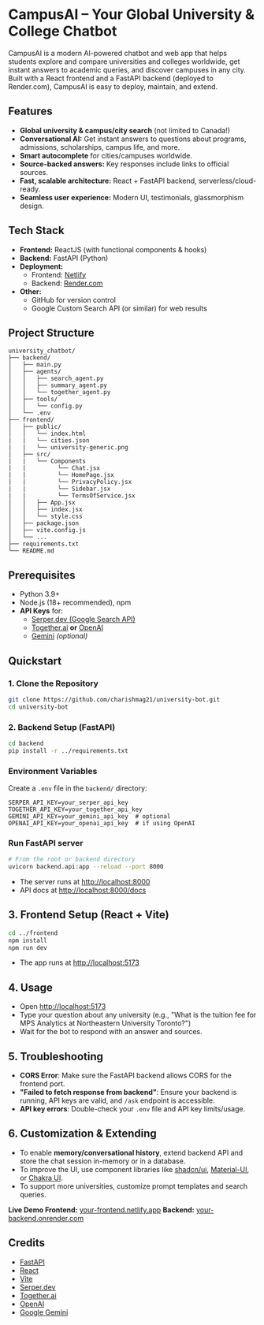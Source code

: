 # CampusAI – Your Global University & College Chatbot

CampusAI is a modern AI-powered chatbot and web app that helps students explore and compare universities and colleges worldwide, get instant answers to academic queries, and discover campuses in any city.  
Built with a React frontend and a FastAPI backend (deployed to Render.com), CampusAI is easy to deploy, maintain, and extend.


## Features

-  **Global university & campus/city search** (not limited to Canada!)
-  **Conversational AI:** Get instant answers to questions about programs, admissions, scholarships, campus life, and more.
-  **Smart autocomplete** for cities/campuses worldwide.
-  **Source-backed answers:** Key responses include links to official sources.
-  **Fast, scalable architecture:** React + FastAPI backend, serverless/cloud-ready.
-  **Seamless user experience:** Modern UI, testimonials, glassmorphism design.


##  Tech Stack

- **Frontend:** ReactJS (with functional components & hooks)
- **Backend:** FastAPI (Python)
- **Deployment:** 
  - Frontend: [Netlify](https://netlify.com)
  - Backend: [Render.com](https://render.com)
- **Other:** 
  - GitHub for version control
  - Google Custom Search API (or similar) for web results


##  Project Structure

```
university_chatbot/
├── backend/
│   ├── main.py
│   ├── agents/
│   │   ├── search_agent.py
│   │   ├── summary_agent.py
│   │   └── together_agent.py
│   ├── tools/
│   │   └── config.py
│   └── .env
├── frontend/
│   ├── public/
│   │   └── index.html
|   |   └── cities.json
|   |   └── university-generic.png
│   ├── src/
|   |   └── Components
|   |         └── Chat.jsx
|   |         └── HomePage.jsx
|   |         └── PrivacyPolicy.jsx
|   |         └── Sidebar.jsx
|   |         └── TermsOfService.jsx
│   │   ├── App.jsx
│   │   ├── index.jsx
│   │   └── style.css
│   ├── package.json
│   ├── vite.config.js
│   └── ...
├── requirements.txt
└── README.md
```


## Prerequisites

- Python 3.9+
- Node.js (18+ recommended), npm
- **API Keys** for:
    - [Serper.dev (Google Search API)](https://serper.dev)
    - [Together.ai](https://platform.together.ai/) **or** [OpenAI](https://platform.openai.com/)
    - [Gemini](https://ai.google.dev/) *(optional)*


## Quickstart

### 1. **Clone the Repository**

```bash
git clone https://github.com/charishmag21/university-bot.git
cd university-bot
```

### 2. **Backend Setup (FastAPI)**

```bash
cd backend
pip install -r ../requirements.txt
```

### Environment Variables

Create a `.env` file in the `backend/` directory:

```
SERPER_API_KEY=your_serper_api_key
TOGETHER_API_KEY=your_together_api_key
GEMINI_API_KEY=your_gemini_api_key  # optional
OPENAI_API_KEY=your_openai_api_key  # if using OpenAI
```

### Run FastAPI server

```bash
# From the root or backend directory
uvicorn backend.api:app --reload --port 8000
```

- The server runs at [http://localhost:8000](http://localhost:8000)
- API docs at [http://localhost:8000/docs](http://localhost:8000/docs)


## 3. Frontend Setup (React + Vite)

```bash
cd ../frontend
npm install
npm run dev
```
- The app runs at [http://localhost:5173](http://localhost:5173)


## 4. Usage

- Open [http://localhost:5173](http://localhost:5173)
- Type your question about any university (e.g., "What is the tuition fee for MPS Analytics at Northeastern University Toronto?")
- Wait for the bot to respond with an answer and sources.


## 5. Troubleshooting

- **CORS Error**: Make sure the FastAPI backend allows CORS for the frontend port.
- **"Failed to fetch response from backend"**: Ensure your backend is running, API keys are valid, and `/ask` endpoint is accessible.
- **API key errors**: Double-check your `.env` file and API key limits/usage.


## 6. Customization & Extending

- To enable **memory/conversational history**, extend backend API and store the chat session in-memory or in a database.
- To improve the UI, use component libraries like [shadcn/ui](https://ui.shadcn.com/), [Material-UI](https://mui.com/), or [Chakra UI](https://chakra-ui.com/).
- To support more universities, customize prompt templates and search queries.


**Live Demo
Frontend:** [your-frontend.netlify.app](https://unibotai.netlify.app/)
**Backend:** [your-backend.onrender.com](https://unibotai-1.onrender.com)

## Credits

- [FastAPI](https://fastapi.tiangolo.com/)
- [React](https://react.dev/)
- [Vite](https://vitejs.dev/)
- [Serper.dev](https://serper.dev/)
- [Together.ai](https://platform.together.ai/)
- [OpenAI](https://openai.com/)
- [Google Gemini](https://ai.google.dev/)
